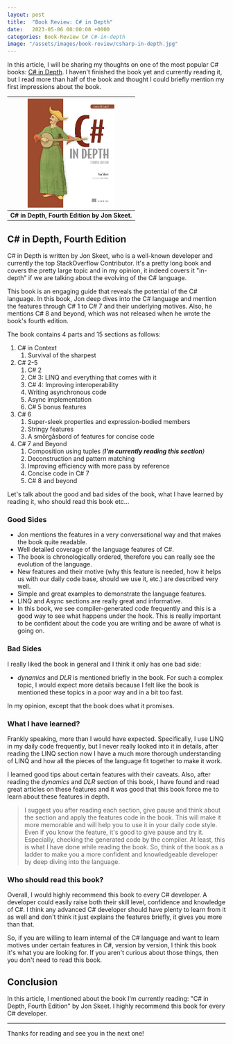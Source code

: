```yaml
---
layout: post
title:  "Book Review: C# in Depth"
date:   2023-05-06 00:00:00 +0000
categories: Book-Review C# C#-in-depth
image: "/assets/images/book-review/csharp-in-depth.jpg"
---
```


In this article, I will be sharing my thoughts on one of the most popular C# books: [C# in Depth](https://www.amazon.com/C-Depth-4E-Jon-Skeet/dp/1617294535). I haven't finished the book yet and currently reading it, but I read more than half of the book and thought I could briefly mention my first impressions about the book.

| <img src="/assets/images/book-review/csharp-in-depth.jpg" alt="C# in Depth" width="200px"/> |
|:--:|
| <b>C# in Depth, Fourth Edition by Jon Skeet.</b>|

## C# in Depth, Fourth Edition

C# in Depth is written by Jon Skeet, who is a well-known developer and currently the top StackOverflow Contributor. It's a pretty long book and covers the pretty large topic and in my opinion, it indeed covers it "in-depth" if we are talking about the evolving of the C# language.

This book is an engaging guide that reveals the potential of the C# language. In this book, Jon deep dives into the C# language and mention the features through C# 1 to C# 7 and their underlying motives. Also, he mentions C# 8 and beyond, which was not released when he wrote the book's fourth edition. 

The book contains 4 parts and 15 sections as follows:

1. C# in Context
   1. Survival of the sharpest
2. C# 2-5
   1. C# 2
   2. C# 3: LINQ and everything that comes with it
   3. C# 4: Improving interoperability
   4. Writing asynchronous code
   5. Async implementation
   6. C# 5 bonus features
3. C# 6
   1. Super-sleek properties and expression-bodied members
   2. Stringy features
   3. A smörgåsbord of features for concise code
4. C# 7 and Beyond
   1. Composition using tuples _(**I'm currently reading this section**)_
   2. Deconstruction and pattern matching
   3. Improving efficiency with more pass by reference
   4. Concise code in C# 7
   5. C# 8 and beyond

Let's talk about the good and bad sides of the book, what I have learned by reading it, who should read this book etc...

### Good Sides

* Jon mentions the features in a very conversational way and that makes the book quite readable.
* Well detailed coverage of the language features of C#.
* The book is chronologically ordered, therefore you can really see the evolution of the language.
* New features and their motive (why this feature is needed, how it helps us with our daily code base, should we use it, etc.) are described very well.
* Simple and great examples to demonstrate the language features.
* LINQ and Async sections are really great and informative. 
* In this book, we see compiler-generated code frequently and this is a good way to see what happens under the hook. This is really important to be confident about the code you are writing and be aware of what is going on.

### Bad Sides

I really liked the book in general and I think it only has one bad side:

* _dynamics_ and _DLR_ is mentioned briefly in the book. For such a complex topic, I would expect more details because I felt like the book is mentioned these topics in a poor way and in a bit too fast. 

In my opinion, except that the book does what it promises.

### What I have learned?

Frankly speaking, more than I would have expected. Specifically, I use LINQ in my daily code frequently, but I never really looked into it in details, after reading the LINQ section now I have a much more thorough understanding of LINQ and how all the pieces of the language fit together to make it work.

I learned good tips about certain features with their caveats. Also, after reading the _dynamics_ and _DLR_ section of this book, I have found and read great articles on these features and it was good that this book force me to learn about these features in depth.

> I suggest you after reading each section, give pause and think about the section and apply the features code in the book. This will make it more memorable and will help you to use it in your daily code style. Even if you know the feature, it's good to give pause and try it. Especially, checking the generated code by the compiler. At least, this is what I have done while reading the book. So, think of the book as a ladder to make you a more confident and knowledgeable developer by deep diving into the language.

### Who should read this book?

Overall, I would highly recommend this book to every C# developer. A developer could easily raise both their skill level, confidence and knowledge of C#. I think any advanced C# developer should have plenty to learn from it as well and don't think it just explains the features briefly, it gives you more than that.

So, if you are willing to learn internal of the C# language and want to learn motives under certain features in C#, version by version, I think this book it's what you are looking for. If you aren't curious about those things, then you don't need to read this book.

## Conclusion

In this article, I mentioned about the book I'm currently reading: "C# in Depth, Fourth Edition" by Jon Skeet. I highly recommend this book for every C# developer.

---

Thanks for reading and see you in the next one!